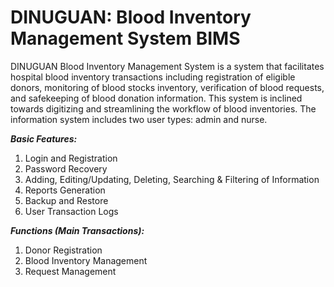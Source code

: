 # DINUGUAN: Blood Inventory Management System BIMS
DINUGUAN Blood Inventory Management System is a system that facilitates hospital blood inventory transactions including registration of eligible donors, monitoring of blood stocks inventory, verification of blood requests, and safekeeping of blood donation information. This system is inclined towards digitizing and streamlining the workflow of blood inventories. The information system includes two user types: admin and nurse.

***Basic Features:***
1. Login and Registration 
2. Password Recovery
3. Adding, Editing/Updating, Deleting, Searching & Filtering of Information
4. Reports Generation
5. Backup and Restore
6. User Transaction Logs

***Functions (Main Transactions):***
1. Donor Registration
2. Blood Inventory Management
3. Request Management
